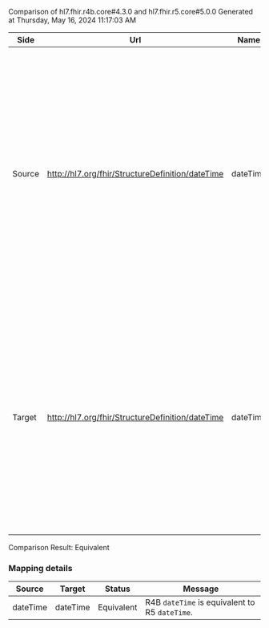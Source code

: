 Comparison of hl7.fhir.r4b.core#4.3.0 and hl7.fhir.r5.core#5.0.0
Generated at Thursday, May 16, 2024 11:17:03 AM

| Side | Url | Name | Description |
| --- | --- | --- | --- |
| Source | http://hl7.org/fhir/StructureDefinition/dateTime | dateTime | Base StructureDefinition for dateTime Type: A date, date-time or partial date (e.g. just year or year + month).  If hours and minutes are specified, a time zone SHALL be populated. The format is a union of the schema types gYear, gYearMonth, date and dateTime. Seconds must be provided due to schema type constraints but may be zero-filled and may be ignored.                 Dates SHALL be valid dates. |
| Target | http://hl7.org/fhir/StructureDefinition/dateTime | dateTime | dateTime Type: A date, date-time or partial date (e.g. just year or year + month).  If hours and minutes are specified, a UTC offset SHALL be populated. The format is a union of the schema types gYear, gYearMonth, date and dateTime. Seconds must be provided due to schema type constraints but may be zero-filled and may be ignored.                 Dates SHALL be valid dates. |


Comparison Result: Equivalent


### Mapping details


| Source | Target | Status | Message |
| ------ | ------ | ------ | ------- |
| dateTime | dateTime | Equivalent | R4B `dateTime` is equivalent to R5 `dateTime`. |

